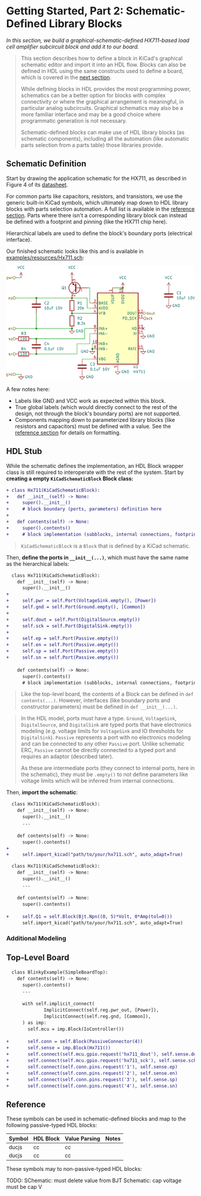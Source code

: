 # Getting Started, Part 2: Schematic-Defined Library Blocks
_In this section, we build a graphical-schematic-defined HX711-based load cell amplifier subcircuit block and add it to our board._

> This section describes how to define a block in KiCad's graphical schematic editor and import it into an HDL flow.
> Blocks can also be defined in HDL using the same constructs used to define a board, which is covered in the [next section](getting_started_library.md).
>
> While defining blocks in HDL provides the most programming power, schematics can be a better option for blocks with complex connectivity or where the graphical arrangement is meaningful, in particular analog subcircuits.
> Graphical schematics may also be a more familiar interface and may be a good choice where programmatic generation is not necessary.
> 
> Schematic-defined blocks can make use of HDL library blocks (as schematic components), including all the automation (like automatic parts selection from a parts table) those libraries provide. 


## Schematic Definition
Start by drawing the application schematic for the HX711, as described in Figure 4 of its [datasheet](https://cdn.sparkfun.com/datasheets/Sensors/ForceFlex/hx711_english.pdf).

For common parts like capacitors, resistors, and transistors, we use the generic built-in KiCad symbols, which ultimately map down to HDL library blocks with parts selection automation.
A full list is available in the [reference section](#reference).
Parts where there isn't a corresponding library block can instead be defined with a footprint and pinning (like the HX711 chip here).

Hierarchical labels are used to define the block's boundary ports (electrical interface).

Our finished schematic looks like this and is available in [examples/resources/Hx711.sch](examples/resources/Hx711.sch): 

![HX711 schematic](docs/greybox_hx711.svg)

A few notes here:
- Labels like GND and VCC work as expected within this block.
- True global labels (which would directly connect to the rest of the design, not through the block's boundary ports) are not supported.
- Components mapping down to parameterized library blocks (like resistors and capacitors) must be defined with a value.
 See the [reference section](#reference) for details on formatting.


## HDL Stub
While the schematic defines the implementation, an HDL Block wrapper class is still required to interoperate with the rest of the system.
Start by **creating a empty `KiCadSchematicBlock` Block class:**

```diff
+ class Hx711(KiCadSchematicBlock):
+   def __init__(self) -> None:
+     super().__init__()
+     # block boundary (ports, parameters) definition here
+ 
+   def contents(self) -> None:
+     super().contents()
+     # block implementation (subblocks, internal connections, footprint) here
```

> `KiCadSchematicBlock` is a `Block` that is defined by a KiCad schematic.

Then, **define the ports in `__init__(...)`**, which must have the same name as the hierarchical labels:

```diff
  class Hx711(KiCadSchematicBlock):
    def __init__(self) -> None:
      super().__init__()
+ 
+     self.pwr = self.Port(VoltageSink.empty(), [Power])
+     self.gnd = self.Port(Ground.empty(), [Common])
+ 
+     self.dout = self.Port(DigitalSource.empty())
+     self.sck = self.Port(DigitalSink.empty())
+ 
+     self.ep = self.Port(Passive.empty())
+     self.en = self.Port(Passive.empty())
+     self.sp = self.Port(Passive.empty())
+     self.sn = self.Port(Passive.empty())

    def contents(self) -> None:
      super().contents()
      # block implementation (subblocks, internal connections, footprint) here
```

> Like the top-level board, the contents of a Block can be defined in `def contents(...)`.
> However, interfaces (like boundary ports and constructor parameters) must be defined in `def __init__(...)`.

> In the HDL model, ports must have a type.
> `Ground`, `VoltageSink`, `DigitalSource`, and `DigitalSink` are typed ports that have electronics modeling (e.g. voltage limits for `VoltageSink` and IO thresholds for `DigitalSink`).
> `Passive` represents a port with no electronics modeling and can be connected to any other `Passive` port.
> Unlike schematic ERC, `Passive` cannot be directly connected to a typed port and requires an adaptor (described later).
> 
> As these are intermediate ports (they connect to internal ports, here in the schematic), they must be `.empty()` to not define parameters like voltage limits which will be inferred from internal connections.

Then, **import the schematic**:

```diff
  class Hx711(KiCadSchematicBlock):
    def __init__(self) -> None:
      super().__init__()
      ...

    def contents(self) -> None:
      super().contents()
+ 
+     self.import_kicad("path/to/your/hx711.sch", auto_adapt=True)
```



```diff
  class Hx711(KiCadSchematicBlock):
    def __init__(self) -> None:
      super().__init__()
      ...

    def contents(self) -> None:
      super().contents()
  
+     self.Q1 = self.Block(Bjt.Npn((0, 5)*Volt, 0*Amp(tol=0)))
      self.import_kicad("path/to/your/hx711.sch", auto_adapt=True)
```


### Additional Modeling


## Top-Level Board


```diff
  class BlinkyExample(SimpleBoardTop):
    def contents(self) -> None:
      super().contents()
      ...

      with self.implicit_connect(
              ImplicitConnect(self.reg.pwr_out, [Power]),
              ImplicitConnect(self.reg.gnd, [Common]),
      ) as imp:
        self.mcu = imp.Block(IoController())

+       self.conn = self.Block(PassiveConnector(4))
+       self.sense = imp.Block(Hx711())
+       self.connect(self.mcu.gpio.request('hx711_dout'), self.sense.dout)
+       self.connect(self.mcu.gpio.request('hx711_sck'), self.sense.sck)
+       self.connect(self.conn.pins.request('1'), self.sense.ep)
+       self.connect(self.conn.pins.request('2'), self.sense.en)
+       self.connect(self.conn.pins.request('3'), self.sense.sp)
+       self.connect(self.conn.pins.request('4'), self.sense.sn)
```

## Reference

These symbols can be used in schematic-defined blocks and map to the following passive-typed HDL blocks:

| Symbol | HDL Block | Value Parsing | Notes |
|---|---|---|---|
| ducjs | cc | cc |
| ducjs | cc | cc |

These symbols may to non-passive-typed HDL blocks:


TODO:
SChematic: must delete value from BJT
Schematic: cap voltage must be cap V
